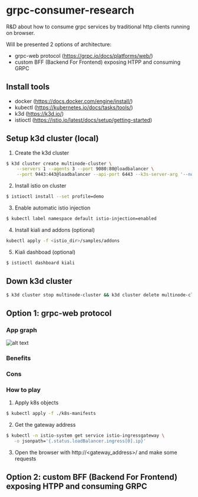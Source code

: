 # grpc-consumer-research
R&amp;D about how to consume grpc services by traditional http clients running on browser.

Will be presented 2 options of architecture: 
 - grpc-web protocol (https://grpc.io/docs/platforms/web/)
 - custom BFF (Backend For Frontend) exposing HTPP and consuming GRPC

## Install tools
 - docker (https://docs.docker.com/engine/install/)
 - kubectl (https://kubernetes.io/docs/tasks/tools/)
 - k3d (https://k3d.io/)
 - istioctl (https://istio.io/latest/docs/setup/getting-started)

## Setup k3d cluster (local)
1. Create the k3d cluster
```bash
$ k3d cluster create multinode-cluster \
    --servers 1 --agents 3 --port 9080:80@loadbalancer \
    --port 9443:443@loadbalancer --api-port 6443 --k3s-server-arg '--no-deploy=traefik'
```
2. Install istio on cluster
```bash
$ istioctl install --set profile=demo
```
3. Enable automatic istio injection
```bash
$ kubectl label namespace default istio-injection=enabled
```
4. Install kiali and addons (optional)
```bash
kubectl apply -f <istio_dir>/samples/addons
```
5. Kiali dashboad (optional)
```bash
$ istioctl dashboard kiali
``` 

## Down k3d cluster
```bash
$ k3d cluster stop multinode-cluster && k3d cluster delete multinode-cluster
```

## Option 1: grpc-web protocol
### App graph
![alt text](https://github.com/sandokandias/grpc-consumer-research/blob/main/docs/grpc-web-diagram.png?raw=true)

### Benefits

### Cons

### How to play
1. Apply k8s objects
```bash
$ kubectl apply -f ./k8s-manifests
```
2. Get the gateway address
```bash
$ kubectl -n istio-system get service istio-ingressgateway \
   -o jsonpath='{.status.loadBalancer.ingress[0].ip}'
```
3. Open the browser with http://<gateway_address>/ and make some requests


## Option 2: custom BFF (Backend For Frontend) exposing HTPP and consuming GRPC